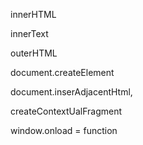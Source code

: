 innerHTML

innerText

outerHTML




document.createElement


document.inserAdjacentHtml,



createContextUalFragment



window.onload = function 